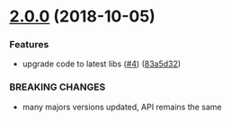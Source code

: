 # [2.0.0](https://github.com/makeomatic/ms-phone/compare/v1.0.2...v2.0.0) (2018-10-05)


### Features

* upgrade code to latest libs ([#4](https://github.com/makeomatic/ms-phone/issues/4)) ([83a5d32](https://github.com/makeomatic/ms-phone/commit/83a5d32))


### BREAKING CHANGES

* many majors versions updated, API remains the same
